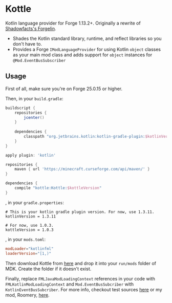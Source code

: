 # Kottle
Kotlin language provider for Forge 1.13.2+. Originally a rewrite of [Shadowfacts's Forgelin](https://github.com/shadowfacts/Forgelin).

- Shades the Kotlin standard library, runtime, and reflect libraries so you don't have to.
- Provides a Forge `IModLanguageProvider` for using Kotlin `object` classes as your main mod class and adds support for
`object` instances for `@Mod.EventBusSubscriber`

## Usage
First of all, make sure you're on Forge 25.0.15 or higher.

Then, in your `build.gradle`:
```groovy
buildscript {
    repositories {
        jcenter()
    }
    
    dependencies {
        classpath "org.jetbrains.kotlin:kotlin-gradle-plugin:$kotlinVersion"
    }
}

apply plugin: 'kotlin'

repositories {
	maven { url 'https://minecraft.curseforge.com/api/maven/' }
}

dependencies {
	compile "kottle:Kottle:$kottleVersion"
}
```
, in your `gradle.properties`:
```
# This is your kotlin gradle plugin version. For now, use 1.3.11.
kotlinVersion = 1.3.11

# For now, use 1.0.3. 
kottleVersion = 1.0.3
```
, in your `mods.toml`:
```toml
modLoader="kotlinfml"
loaderVersion="[1,)"
```

Then download Kottle from [here](https://minecraft.curseforge.com/projects/kottle/files) and drop it into your `run/mods`
folder of MDK. Create the folder if it doesn't exist.

Finally, replace `FMLJavaModLoadingContext` references in your code with `FMLKotlinModLoadingContext` and
`Mod.EventBusSubcriber` with `KotlinEventBusSubcriber`. For more info, checkout test sources 
[here](https://github.com/autaut03/kottle/tree/master/src/test/kotlin/net/alexwells/kottle) or my mod,
Roomery, [here](https://github.com/autaut03/roomery).
